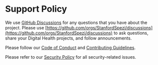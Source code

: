 <!--

This source file is part of the Stanford Spezi open-source project

SPDX-FileCopyrightText: 2022 Stanford University and the project authors (see CONTRIBUTORS.md)

SPDX-License-Identifier: MIT

-->

# Support Policy

We use [GitHub Discussions](https://docs.github.com/en/discussions) for any questions that you have about the project.
Please use [https://github.com/orgs/StanfordSpezi/discussions](https://github.com/orgs/StanfordSpezi/discussions) to ask questions, share your Digital Health projects, and follow announcements.

Please follow our [Code of Conduct](https://github.com/StanfordSpezi/.github/blob/main/CODE_OF_CONDUCT.md) and [Contributing Guidelines](https://github.com/StanfordSpezi/.github/blob/main/CONTRIBUTING.md).

Please refer to our [Security Policy](https://github.com/StanfordSpezi/.github/blob/main/SECURITY.md) for all security-related issues.